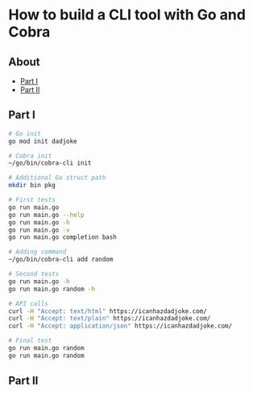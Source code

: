 # How to build a CLI tool with Go and Cobra

## About

- [Part I](https://dev.to/divrhino/building-a-command-line-tool-with-go-and-cobra-3mjd)
- [Part II](https://dev.to/divrhino/adding-flags-to-a-command-line-tool-built-with-go-and-cobra-34f1)

## Part I

```sh
# Go init
go mod init dadjoke

# Cobra init
~/go/bin/cobra-cli init

# Additional Go struct path
mkdir bin pkg

# First tests
go run main.go 
go run main.go --help
go run main.go -h
go run main.go -v
go run main.go completion bash

# Adding command
~/go/bin/cobra-cli add random

# Second tests
go run main.go -h
go run main.go random -h

# API calls
curl -H "Accept: text/html" https://icanhazdadjoke.com/
curl -H "Accept: text/plain" https://icanhazdadjoke.com/
curl -H "Accept: application/json" https://icanhazdadjoke.com/

# Final test
go run main.go random 
go run main.go random 
```

## Part II

